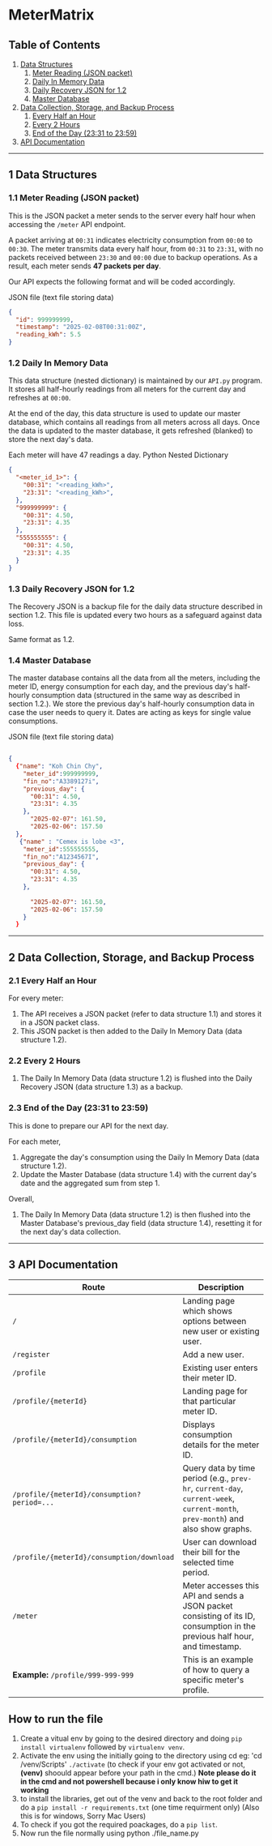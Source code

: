 # MeterMatrix

## Table of Contents

1. [Data Structures](#1-data-structures)
   1. [Meter Reading (JSON packet)](#11-meter-reading-json-packet)
   2. [Daily In Memory Data](#12-daily-in-memory-data)
   3. [Daily Recovery JSON for 1.2](#13-daily-recovery-json-for-12)
   4. [Master Database](#14-master-database)
2. [Data Collection, Storage, and Backup Process](#2-data-collection-storage-and-backup-process)
   1. [Every Half an Hour](#21-every-half-an-hour)
   2. [Every 2 Hours](#22-every-2-hours)
   3. [End of the Day (23:31 to 23:59)](#23-end-of-the-day-2331-to-2359)
3. [API Documentation](#3-api-documentation)

---

## 1 Data Structures

### 1.1 Meter Reading (JSON packet)
This is the JSON packet a meter sends to the server every half hour when accessing the `/meter` API endpoint.  

A packet arriving at `00:31` indicates electricity consumption from `00:00` to `00:30`. The meter transmits data every half hour, from `00:31` to `23:31`, with no packets received between `23:30` and `00:00` due to backup operations. As a result, each meter sends **47 packets per day**.  

Our API expects the following format and will be coded accordingly.

JSON file (text file storing data)

```json
{
  "id": 999999999,
  "timestamp": "2025-02-08T00:31:00Z",
  "reading_kWh": 5.5
}
```

### 1.2 Daily In Memory Data
This data structure (nested dictionary) is maintained by our `API.py` program. It stores all half-hourly readings from all meters for the current day and refreshes at `00:00`.  

At the end of the day, this data structure is used to update our master database, which contains all readings from all meters across all days. Once the data is updated to the master database, it gets refreshed (blanked) to store the next day's data.

Each meter will have 47 readings a day.
Python Nested Dictionary
```json
{
  "<meter_id_1>": {
    "00:31": "<reading_kWh>",
    "23:31": "<reading_kWh>",
  },
  "999999999": {
    "00:31": 4.50,
    "23:31": 4.35
  },
  "555555555": {
    "00:31": 4.50,
    "23:31": 4.35
  }
}
```

### 1.3 Daily Recovery JSON for 1.2
The Recovery JSON is a backup file for the daily data structure described in section 1.2. This file is updated every two hours as a safeguard against data loss.

Same format as 1.2.

### 1.4 Master Database
The master database contains all the data from all the meters, including the meter ID, energy consumption for each day, and the previous day's half-hourly consumption data (structured in the same way as described in section 1.2.). We store the previous day's half-hourly consumption data in case the user needs to query it. Dates are acting as keys for single value consumptions.

JSON file (text file storing data)
```json

{  
  {"name": "Koh Chin Chy",
    "meter_id":999999999,
    "fin_no":"A3389127i",
    "previous_day": {
      "00:31": 4.50,
      "23:31": 4.35
    },
      "2025-02-07": 161.50,
      "2025-02-06": 157.50
  },
   {"name" : "Cemex is lobe <3",
    "meter_id":555555555,
    "fin_no":"A1234567I",
    "previous_day": {
      "00:31": 4.50,
      "23:31": 4.35
    },
    
      "2025-02-07": 161.50,
      "2025-02-06": 157.50
    }
  }
```

---


## 2 Data Collection, Storage, and Backup Process

### 2.1 Every Half an Hour
For every meter:
1. The API receives a JSON packet (refer to data structure 1.1) and stores it in a JSON packet class.
2. This JSON packet is then added to the Daily In Memory Data (data structure 1.2).

### 2.2 Every 2 Hours
1. The Daily In Memory Data (data structure 1.2) is flushed into the Daily Recovery JSON (data structure 1.3) as a backup.

### 2.3 End of the Day (23:31 to 23:59)
This is done to prepare our API for the next day.

For each meter,
1. Aggregate the day's consumption using the Daily In Memory Data (data structure 1.2).
2. Update the Master Database (data structure 1.4) with the current day's date and the aggregated sum from step 1.

Overall,
1. The Daily In Memory Data (data structure 1.2) is then flushed into the Master Database's previous_day field (data structure 1.4), resetting it for the next day's data collection.

---

## 3 API Documentation

| **Route**                                          | **Description**                                                                                   |
|----------------------------------------------------|---------------------------------------------------------------------------------------------------|
| `/`                                                | Landing page which shows options between new user or existing user.                               |
| `/register`                                        | Add a new user.                                                                                  |
| `/profile`                                         | Existing user enters their meter ID.                                                              |
| `/profile/{meterId}`                               | Landing page for that particular meter ID.                                                        |
| `/profile/{meterId}/consumption`                   | Displays consumption details for the meter ID.                                                     |
| `/profile/{meterId}/consumption?period=...`        | Query data by time period (e.g., `prev-hr`, `current-day`, `current-week`, `current-month`, `prev-month`) and also show graphs. |
| `/profile/{meterId}/consumption/download`          | User can download their bill for the selected time period.                                        |
| `/meter`                                           | Meter accesses this API and sends a JSON packet consisting of its ID, consumption in the previous half hour, and timestamp. |
| **Example:** `/profile/999-999-999`                 | This is an example of how to query a specific meter's profile.                                    |





## How to run the file
1. Create a vitual env by going to the desired directory and doing `pip install virtualenv` followed by `virtualenv venv`.
2. Activate the env using the initially going to the directory using cd
    eg: 'cd <location to git repo>/venv/Scripts'
    `./activate` 
    (to check if your env  got activated or not, **(venv)** shoould appear before your path in the cmd.)
    **Note please do it in the cmd and not powershell because i only know hiw to get it working**
3. to install the libraries, get out of the venv and back to the root folder and do a `pip install -r requirements.txt` (one time requirment only)
    (Also this is for windows, Sorry Mac Users)
4. To check if you got the required poackages, do a `pip list`.
5. Now run the file normally using python ./file_name.py


